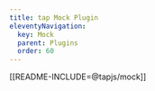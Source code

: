 ```yaml
---
title: tap Mock Plugin
eleventyNavigation:
  key: Mock
  parent: Plugins
  order: 60
---
```


[[README-INCLUDE=@tapjs/mock]]
